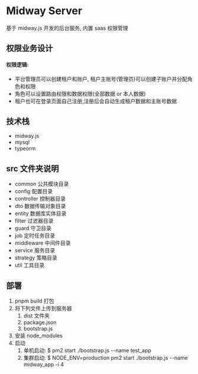 # Midway Server

基于 midway.js 开发的后台服务, 内置 saas 权限管理

## 权限业务设计

#### 权限逻辑:

- 平台管理员可以创建租户和账户, 租户主账号(管理员)可以创建子账户并分配角色和权限
- 角色可以设置路由权限和数据权限(全部数据 or 本人数据)
- 租户也可在登录页面自己注册,注册后会自动生成租户数据和主账号数据

## 技术栈

- midway.js
- mysql
- typeorm

## src 文件夹说明

- common 公共模块目录
- config 配置目录
- controller 控制器目录
- dto 数据传输对象目录
- entity 数据库实体目录
- filter 过滤器目录
- guard 守卫目录
- job 定时任务目录
- middleware 中间件目录
- service 服务目录
- strategy 策略目录
- util 工具目录

## 部署

1. pnpm build 打包
2. 将下列文件上传到服务器
   1. dist 文件夹
   2. package.json
   3. bootstrap.js
3. 安装 node_modules
4. 启动
   1. 单机启动: $ pm2 start ./bootstrap.js --name test_app
   2. 集群启动: $ NODE_ENV=production pm2 start ./bootstrap.js --name midway_app -i 4
